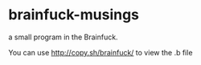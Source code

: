 brainfuck-musings
=================

a small program in the Brainfuck.

You can use http://copy.sh/brainfuck/ to view the .b file

